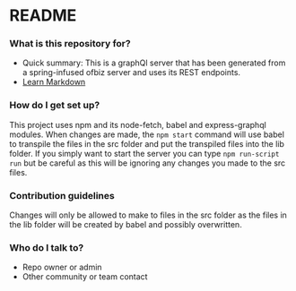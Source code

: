 # README #

### What is this repository for? ###

* Quick summary: This is a graphQl server that has been generated from a spring-infused ofbiz server and uses its REST endpoints.
* [Learn Markdown](https://bitbucket.org/tutorials/markdowndemo)

### How do I get set up? ###

This project uses npm and its node-fetch, babel and express-graphql modules. When changes are made, the `npm start` command will use babel to transpile the files in the src folder and put the transpiled files into the lib folder. If you simply want to start the server you can type `npm run-script run` but be careful as this will be ignoring any changes you made to the src files.


### Contribution guidelines ###

Changes will only be allowed to make to files in the src folder as the files in the lib folder will be created by babel and possibly overwritten.


### Who do I talk to? ###

* Repo owner or admin
* Other community or team contact